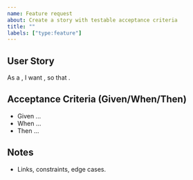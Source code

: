 ```yaml
---
name: Feature request
about: Create a story with testable acceptance criteria
title: ""
labels: ["type:feature"]
---
```

## User Story
As a <role>, I want <capability>, so that <outcome>.

## Acceptance Criteria (Given/When/Then)
- Given ...
- When ...
- Then ...

## Notes
- Links, constraints, edge cases.
